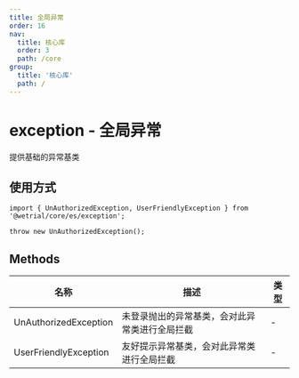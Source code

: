 ```yaml
---
title: 全局异常
order: 16
nav:
  title: 核心库
  order: 3
  path: /core
group:
  title: '核心库'
  path: /
---
```


# exception - 全局异常

提供基础的异常基类

## 使用方式

```tsx |pure
import { UnAuthorizedException, UserFriendlyException } from '@wetrial/core/es/exception';

throw new UnAuthorizedException();
```

## Methods

| 名称                  | 描述                                           | 类型 |
| --------------------- | ---------------------------------------------- | ---- |
| UnAuthorizedException | 未登录抛出的异常基类，会对此异常类进行全局拦截 | -    |
| UserFriendlyException | 友好提示异常基类，会对此异常类进行全局拦截     | -    |
